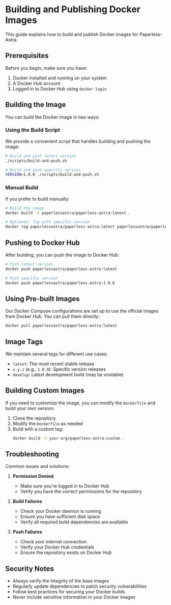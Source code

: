 # Building and Publishing Docker Images

This guide explains how to build and publish Docker images for Paperless-Astra.

## Prerequisites

Before you begin, make sure you have:

1. Docker installed and running on your system
2. A Docker Hub account
3. Logged in to Docker Hub using `docker login`

## Building the Image

You can build the Docker image in two ways:

### Using the Build Script

We provide a convenient script that handles building and pushing the image:

```bash
# Build and push latest version
./scripts/build-and-push.sh

# Build and push specific version
VERSION=1.0.0 ./scripts/build-and-push.sh
```

### Manual Build

If you prefer to build manually:

```bash
# Build the image
docker build -t paperlessastra/paperless-astra:latest .

# Optional: Tag with specific version
docker tag paperlessastra/paperless-astra:latest paperlessastra/paperless-astra:1.0.0
```

## Pushing to Docker Hub

After building, you can push the image to Docker Hub:

```bash
# Push latest version
docker push paperlessastra/paperless-astra:latest

# Push specific version
docker push paperlessastra/paperless-astra:1.0.0
```

## Using Pre-built Images

Our Docker Compose configurations are set up to use the official images from Docker Hub. You can pull them directly:

```bash
docker pull paperlessastra/paperless-astra:latest
```

## Image Tags

We maintain several tags for different use cases:

- `latest`: The most recent stable release
- `x.y.z` (e.g., `1.0.0`): Specific version releases
- `develop`: Latest development build (may be unstable)

## Building Custom Images

If you need to customize the image, you can modify the `Dockerfile` and build your own version:

1. Clone the repository
2. Modify the `Dockerfile` as needed
3. Build with a custom tag:
   ```bash
   docker build -t your-org/paperless-astra:custom .
   ```

## Troubleshooting

Common issues and solutions:

1. **Permission Denied**
   - Make sure you're logged in to Docker Hub
   - Verify you have the correct permissions for the repository

2. **Build Failures**
   - Check your Docker daemon is running
   - Ensure you have sufficient disk space
   - Verify all required build dependencies are available

3. **Push Failures**
   - Check your internet connection
   - Verify your Docker Hub credentials
   - Ensure the repository exists on Docker Hub

## Security Notes

- Always verify the integrity of the base images
- Regularly update dependencies to patch security vulnerabilities
- Follow best practices for securing your Docker builds
- Never include sensitive information in your Docker images